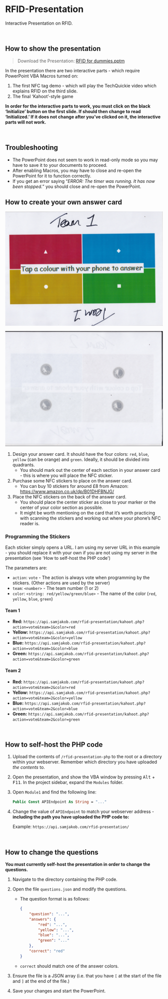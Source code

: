 # RFID-Presentation
Interactive Presentation on RFID.

<br>

## How to show the presentation

> Download the Presentation: [RFID for dummies.pptm](https://github.com/SamJakob/RFID-Presentation/raw/master/RFID%20for%20dummies.pptm)

In the presentation there are two interactive parts - which require PowerPoint VBA Macros turned on:

1. The first NFC tag demo - which will play the TechQuickie video which explains RFID on the third slide.
2. The final ‘Kahoot’-style game

**In order for the interactive parts to work, you must click on the black ‘Initialize’ button on the first slide. If should then change to read ‘Initialized.’ If it does not change after you’ve clicked on it, the interactive parts will not work.**

<br>

## Troubleshooting

- The PowerPoint does not seem to work in read-only mode so you may have to save it to your documents to proceed.
- After enabling Macros, you may have to close and re-open the PowerPoint for it to function correctly.
- If you get an error saying “_ERROR: The timer was running. It has now been stopped._” you should close and re-open the PowerPoint.

## How to create your own answer card

![Answer Card - Front](https://raw.githubusercontent.com/SamJakob/RFID-Presentation/master/images/answercard%20-%20front.jpg)

![Answer Card - Back](https://raw.githubusercontent.com/SamJakob/RFID-Presentation/master/images/answercard%20-%20back.jpg)

1. Design your answer card. It should have the four colors: `red`, `blue`, `yellow` (can be orange) and `green`. Ideally, it should be divided into quadrants.
   - You should mark out the center of each section in your answer card - this is where you will place the NFC sticker.
2. Purchase some NFC stickers to place on the answer card.
   - You can buy 10 stickers for around £8 from Amazon: https://www.amazon.co.uk/dp/B01DHFBNJG/
3. Place the NFC stickers on the back of the answer card.
   - You should place the center sticker as close to your marker or the center of your color section as possible.
   - It might be worth mentioning on the card that it’s worth practicing with scanning the stickers and working out where your phone’s NFC reader is.


### Programming the Stickers
Each sticker simply opens a URL. I am using my server URL in this example - you should replace it with your own if you are not using my server in the presentation (see 'How to self-host the PHP code')

The parameters are:
- `action`: `vote` - The action is always vote when programming by the stickers. (Other actions are used by the server)
- `team`: `<number>` - The team number (1 or 2)
- `color`: `<string: red/yellow/green/blue>` - The name of the color (`red`, `yellow`, `blue`, `green`)

#### Team 1
- **Red:** `https://api.samjakob.com/rfid-presentation/kahoot.php?action=vote&team=1&color=red`
- **Yellow:** `https://api.samjakob.com/rfid-presentation/kahoot.php?action=vote&team=1&color=yellow`
- **Blue:** `https://api.samjakob.com/rfid-presentation/kahoot.php?action=vote&team=1&color=blue`
- **Green:** `https://api.samjakob.com/rfid-presentation/kahoot.php?action=vote&team=1&color=green`

#### Team 2
- **Red:** `https://api.samjakob.com/rfid-presentation/kahoot.php?action=vote&team=2&color=red`
- **Yellow:** `https://api.samjakob.com/rfid-presentation/kahoot.php?action=vote&team=2&color=yellow`
- **Blue:** `https://api.samjakob.com/rfid-presentation/kahoot.php?action=vote&team=2&color=blue`
- **Green:** `https://api.samjakob.com/rfid-presentation/kahoot.php?action=vote&team=2&color=green`

<br>

## How to self-host the PHP code

1. Upload the contents of `/rfid-presentation-php` to the root or a directory within your webserver. Remember which directory you have uploaded *the contents* to.

2. Open the presentation, and show the VBA window by pressing <kbd>Alt</kbd> + <kbd>F11</kbd>. In the project sidebar, expand the `Modules` folder.

3. Open `Module1` and find the following line:

   ```vb
   Public Const APIEndpoint As String = "..."
   ```

4. Change the value of `APIEndpoint` to match your webserver address - **including the path you have uploaded the PHP code to:**

   Example: `https://api.samjakob.com/rfid-presentation/`

<br>

## How to change the questions

**You must currently self-host the presentation in order to change the questions.**

1. Navigate to the directory containing the PHP code.

2. Open the file `questions.json` and modify the questions.

   - The question format is as follows:

     ```json
     {
         "question": "...",
         "answers": {
             "red": "...",
             "yellow": "...",
             "blue": "...",
             "green": "..."
         },
         "correct": "red"
     }
     ```

   - `correct` should match one of the answer colors.

3. Ensure the file is a JSON array (i.e. that you have `[` at the start of the file and `]` at the end of the file.)

4. Save your changes and start the PowerPoint.
